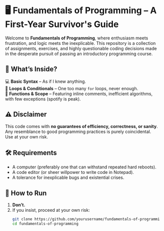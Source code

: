 # 🖥️ Fundamentals of Programming – A First-Year Survivor's Guide  

Welcome to **Fundamentals of Programming**, where enthusiasm meets frustration, and logic meets the inexplicable. This repository is a collection of assignments, exercises, and highly questionable coding decisions made in the desperate pursuit of passing an introductory programming course.  

## 📌 What’s Inside?  

💻 **Basic Syntax** – As if I knew anything.  
🔄 **Loops & Conditionals** – One too many `for` loops, never enough.  
💾 **Functions & Scope** – Featuring inline comments, inefficient algorithms, with few exceptions (spotify is peak).  

## ⚠️ Disclaimer  

This code comes with **no guarantees of efficiency, correctness, or sanity**. Any resemblance to good programming practices is purely coincidental. Use at your own risk.  

## 🛠️ Requirements  

- A computer (preferably one that can withstand repeated hard reboots).  
- A code editor (or sheer willpower to write code in Notepad).  
- A tolerance for inexplicable bugs and existential crises.  

## 🚀 How to Run  

1. **Don’t.**  
2. If you insist, proceed at your own risk:  
   ```bash
   git clone https://github.com/yourusername/fundamentals-of-programming.git
   cd fundamentals-of-programming
